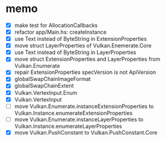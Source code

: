 memo
====

* [x] make test for AllocationCallbacks
* [x] refactor app/Main.hs: createInstance
* [x] use Text instead of ByteString in ExtensionProperties
* [x] move struct LayerProperties of Vulkan.Enemerate.Core
* [x] use Text instead of ByteString in LayerProperties
* [x] move struct ExtensionProperties and LayerProperties from Vulkan.Enumerate
* [x] repair ExtensionProperties specVersion is not ApiVersion
* [x] globalSwapChainImageFormat
* [x] globalSwapChainExtent
* [x] Vulkan.VertexInput.Enum
* [x] Vulkan.VertexInput
* [ ] move Vulkan.Enumerate.instanceExtensionProperties to Vulkan.Instance.enumerateExtensionProperties
* [ ] move Vulkan.Enumerate.instanceLayerProperties to Vulkan.Instance.enumerateLayerProperties
* [x] move Vulkan.PushConstant to Vulkan.PushConstant.Core
